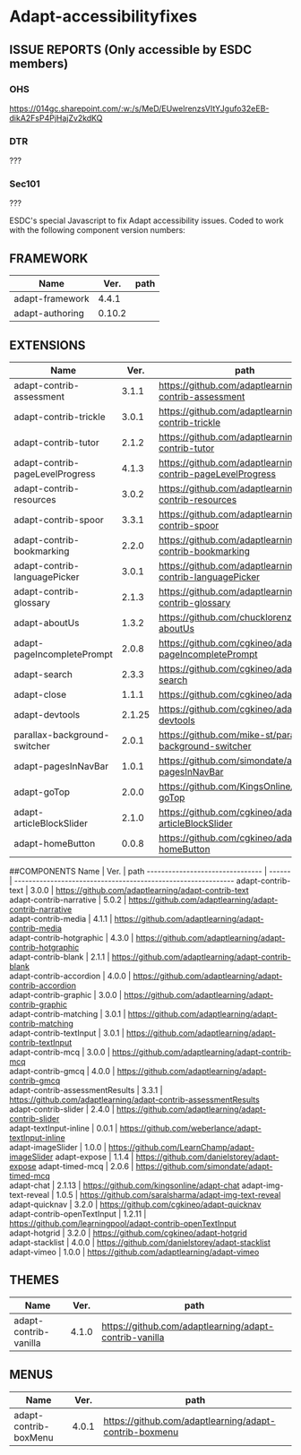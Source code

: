 # Adapt-accessibilityfixes

## ISSUE REPORTS (Only accessible by ESDC members)

### OHS
https://014gc.sharepoint.com/:w:/s/MeD/EUwelrenzsVItYJgufo32eEB-dikA2FsP4PjHajZv2kdKQ

### DTR
???

### Sec101
???

ESDC's special Javascript to fix Adapt accessibility issues.
Coded to work with the following component version numbers:

## FRAMEWORK
Name | Ver. | path
-------------------------------- | ------ | -------------------------------------------------------------
adapt-framework | 4.4.1 |  
adapt-authoring | 0.10.2 |  

## EXTENSIONS
Name | Ver. | path
-------------------------------- | ------ | -------------------------------------------------------------
adapt-contrib-assessment | 3.1.1 | https://github.com/adaptlearning/adapt-contrib-assessment
adapt-contrib-trickle | 3.0.1 | https://github.com/adaptlearning/adapt-contrib-trickle
adapt-contrib-tutor | 2.1.2 | https://github.com/adaptlearning/adapt-contrib-tutor
adapt-contrib-pageLevelProgress | 4.1.3 | https://github.com/adaptlearning/adapt-contrib-pageLevelProgress
adapt-contrib-resources | 3.0.2 | https://github.com/adaptlearning/adapt-contrib-resources
adapt-contrib-spoor | 3.3.1 | https://github.com/adaptlearning/adapt-contrib-spoor
adapt-contrib-bookmarking | 2.2.0 | https://github.com/adaptlearning/adapt-contrib-bookmarking	
adapt-contrib-languagePicker | 3.0.1 | https://github.com/adaptlearning/adapt-contrib-languagePicker	
adapt-contrib-glossary | 2.1.3 | https://github.com/adaptlearning/adapt-contrib-glossary	
adapt-aboutUs | 1.3.2 | https://github.com/chucklorenz/adapt-aboutUs	
adapt-pageIncompletePrompt | 2.0.8 | https://github.com/cgkineo/adapt-pageIncompletePrompt	
adapt-search | 2.3.3 | https://github.com/cgkineo/adapt-search	
adapt-close | 1.1.1 | https://github.com/cgkineo/adapt-close	
adapt-devtools | 2.1.25 | https://github.com/cgkineo/adapt-devtools	
parallax-background-switcher | 2.0.1 | https://github.com/mike-st/parallax-background-switcher	
adapt-pagesInNavBar | 1.0.1 | https://github.com/simondate/adapt-pagesInNavBar	
adapt-goTop | 2.0.0 | https://github.com/KingsOnline/adapt-goTop	
adapt-articleBlockSlider | 2.1.0 | https://github.com/cgkineo/adapt-articleBlockSlider	
adapt-homeButton | 0.0.8 | https://github.com/cgkineo/adapt-homeButton	

##COMPONENTS
Name | Ver. | path
-------------------------------- | ------ | -------------------------------------------------------------
adapt-contrib-text | 3.0.0 | https://github.com/adaptlearning/adapt-contrib-text	
adapt-contrib-narrative | 5.0.2 | https://github.com/adaptlearning/adapt-contrib-narrative	
adapt-contrib-media | 4.1.1 | https://github.com/adaptlearning/adapt-contrib-media	
adapt-contrib-hotgraphic | 4.3.0 | https://github.com/adaptlearning/adapt-contrib-hotgraphic	
adapt-contrib-blank | 2.1.1 | https://github.com/adaptlearning/adapt-contrib-blank	
adapt-contrib-accordion | 4.0.0 | https://github.com/adaptlearning/adapt-contrib-accordion	
adapt-contrib-graphic | 3.0.0 | https://github.com/adaptlearning/adapt-contrib-graphic	
adapt-contrib-matching | 3.0.1 | https://github.com/adaptlearning/adapt-contrib-matching	
adapt-contrib-textInput | 3.0.1 | https://github.com/adaptlearning/adapt-contrib-textInput	
adapt-contrib-mcq | 3.0.0 | https://github.com/adaptlearning/adapt-contrib-mcq	
adapt-contrib-gmcq | 4.0.0 | https://github.com/adaptlearning/adapt-contrib-gmcq	
adapt-contrib-assessmentResults | 3.3.1 | https://github.com/adaptlearning/adapt-contrib-assessmentResults	
adapt-contrib-slider | 2.4.0 | https://github.com/adaptlearning/adapt-contrib-slider	
adapt-textInput-inline | 0.0.1 | https://github.com/weberlance/adapt-textInput-inline	
adapt-imageSlider | 1.0.0 | https://github.com/LearnChamp/adapt-imageSlider	
adapt-expose | 1.1.4 | https://github.com/danielstorey/adapt-expose	
adapt-timed-mcq | 2.0.6 | https://github.com/simondate/adapt-timed-mcq	
adapt-chat | 2.1.13 | https://github.com/kingsonline/adapt-chat	
adapt-img-text-reveal | 1.0.5 | https://github.com/saralsharma/adapt-img-text-reveal	
adapt-quicknav | 3.2.0 | https://github.com/cgkineo/adapt-quicknav	
adapt-contrib-openTextInput | 1.2.11 | https://github.com/learningpool/adapt-contrib-openTextInput	
adapt-hotgrid | 3.2.0 | https://github.com/cgkineo/adapt-hotgrid	
adapt-stacklist | 4.0.0 | https://github.com/danielstorey/adapt-stacklist	
adapt-vimeo | 1.0.0 | https://github.com/adaptlearning/adapt-vimeo

## THEMES
Name | Ver. | path
-------------------------------- | ------ | -------------------------------------------------------------
adapt-contrib-vanilla | 4.1.0 | https://github.com/adaptlearning/adapt-contrib-vanilla	

## MENUS
Name | Ver. | path
-------------------------------- | ------ | -------------------------------------------------------------
adapt-contrib-boxMenu | 4.0.1 | https://github.com/adaptlearning/adapt-contrib-boxmenu	
